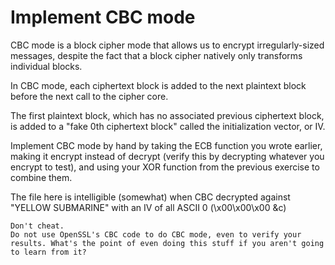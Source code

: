 # Implement CBC mode

CBC mode is a block cipher mode that allows us to encrypt irregularly-sized messages, despite the fact that a block cipher natively only transforms individual blocks.

In CBC mode, each ciphertext block is added to the next plaintext block before the next call to the cipher core.

The first plaintext block, which has no associated previous ciphertext block, is added to a "fake 0th ciphertext block" called the initialization vector, or IV.

Implement CBC mode by hand by taking the ECB function you wrote earlier, making it encrypt instead of decrypt (verify this by decrypting whatever you encrypt to test), and using your XOR function from the previous exercise to combine them.

The file here is intelligible (somewhat) when CBC decrypted against "YELLOW SUBMARINE" with an IV of all ASCII 0 (\x00\x00\x00 &c)

```
Don't cheat.
Do not use OpenSSL's CBC code to do CBC mode, even to verify your results. What's the point of even doing this stuff if you aren't going to learn from it?
```